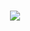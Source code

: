 <h1 align="center">
  <img src="https://readme-typing-svg.herokuapp.com?font=Righteous&size=35&color=00FF00&center=true&vCenter=true&width=500&height=70&duration=4000&lines=Hi+There!+👋;+I'm+Driya;" />
</h1>

<!--
**u23535793/u23535793** is a ✨ _special_ ✨ repository because its `README.md` (this file) appears on your GitHub profile.

Here are some ideas to get you started:

- 🔭 I’m currently working on ...
- 🌱 I’m currently learning ...
- 👯 I’m looking to collaborate on ...
- 🤔 I’m looking for help with ...
- 💬 Ask me about ...
- 📫 How to reach me: ...
- 😄 Pronouns: ...
- ⚡ Fun fact: ...
-->
